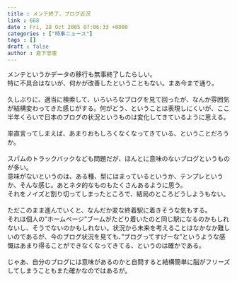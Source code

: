```yaml
---
title : メンテ終了、ブログ近況
link : 668
date : Fri, 28 Oct 2005 07:06:33 +0000
categories : ["時事ニュース"]
tags : []
draft : false
author : 倉下忠憲
---
```


メンテというかデータの移行も無事終了したらしい。<BR>特に不具合はないが、何かが改善したということもない。まあ今まで通り。<BR><BR>久しぶりに、適当に検索して、いろいろなブログを見て回ったが、なんか雰囲気が結構変わってきた感じがする。何がどう、ということは表現しにくいが、ここ半年くらいで日本のブログの状況というものは変化してきているように思える。<BR><BR>率直言ってしまえば、あまりおもしろくなくなってきている、ということだろうか。<BR><BR>スパムのトラックバックなども問題だが、ほんとに意味のないブログというものが多い。<BR>意味がないというのは、ある種、型にはまっているというか、テンプレというか、そんな感じ。あとネタ的なものもたくさんあるように思う。<BR>それをノイズと割り切ってしまったところで、結局のところどうしようもない。<BR><BR>ただこのまま進んでいくと、なんだか変な終着駅に着きそうな気もする。<BR>それは個人の”ホームページ”ブームがたどり着いたのと同じ駅になるのかもしれないし、そうでないのかもしれない。状況から未来を考えることはなかなか難しいのであるが、今のブログ状況を見ても、”ブログってすげーな”というような感慨はあまり得ることができなくなってきてる、というのは確かである。<BR><BR>じゃあ、自分のブログには意味があるのかと自問すると結構簡単に脳がフリーズしてしまうこともまた確かなのではあるが。<br><br>
